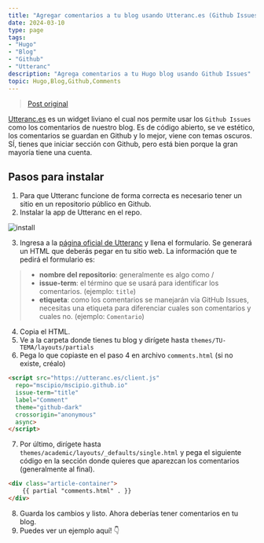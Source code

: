 ```yaml
---
title: "Agregar comentarios a tu blog usando Utteranc.es (Github Issues)"
date: 2024-03-10
type: page
tags: 
- "Hugo"
- "Blog"
- "Github"
- "Utteranc"
description: "Agrega comentarios a tu Hugo blog usando Github Issues"
topic: Hugo,Blog,Github,Comments
---
```


> [Post original](https://mscipio.github.io/post/utterances-comment-engine/)

[Utteranc.es](https://utteranc.es/) es un widget liviano el cual nos permite usar los `Github Issues` como los comentarios de nuestro blog. Es de código abierto, se ve estético, los comentarios se guardan en Github y lo mejor, viene con temas oscuros. SÍ, tienes que iniciar sección con Github, pero está bien porque la gran mayoría tiene una cuenta.

## Pasos para instalar

1. Para que Utteranc funcione de forma correcta es necesario tener un sitio en un repositorio público en Github.
2. Instalar la app de Utteranc en el repo.

![install](https://mscipio.github.io/img/posts/utterances/app-setup.png)

3. Ingresa a la [página oficial de Utteranc](https://utteranc.es/) y llena el formulario. Se generará un HTML que deberás pegar en tu sitio web. La información que te pedirá el formulario es:

> - **nombre del repositorio**: generalmente es algo como <usuario>/<repo>
> - **issue-term**: el término que se usará para identificar los comentarios. (ejemplo: `title`)
> - **etiqueta**: como los comentarios se manejarán vía GitHub Issues, necesitas una etiqueta para diferenciar cuales son comentarios y cuales no. (ejemplo: `Comentario`)

4. Copia el HTML.
5. Ve a la carpeta donde tienes tu blog y dirígete hasta `themes/TU-TEMA/layouts/partials` 
6. Pega lo que copiaste en el paso 4 en archivo `comments.html` (si no existe, créalo)

```html
<script src="https://utteranc.es/client.js"
  repo="mscipio/mscipio.github.io"
  issue-term="title"
  label="Comment"
  theme="github-dark"
  crossorigin="anonymous"
  async>
</script>
```

7. Por último, dirígete hasta `themes/academic/layouts/_defaults/single.html` y pega el siguiente código en la sección donde quieres que aparezcan los comentarios (generalmente al final).


```html
<div class="article-container">
	{{ partial "comments.html" . }}
</div>
```

8. Guarda los cambios y listo. Ahora deberías tener comentarios en tu blog.
9. Puedes ver un ejemplo aquí! 👇 

